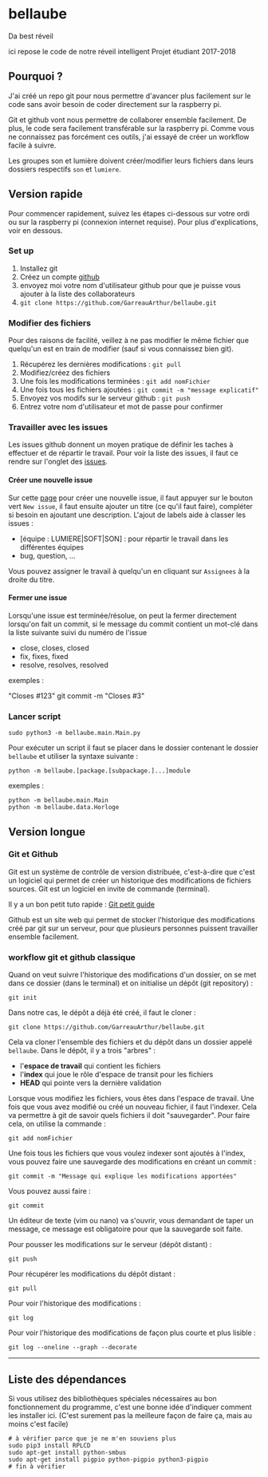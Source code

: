 # bellaube

Da best réveil

ici repose le code de notre réveil intelligent
Projet étudiant 2017-2018

## Pourquoi ?

J'ai créé un repo git pour nous permettre d'avancer plus facilement sur le code
sans avoir besoin de coder directement sur la raspberry pi.

Git et github vont nous permettre de collaborer ensemble facilement. De plus,
le code sera facilement transférable sur la raspberry pi. Comme vous ne
connaissez pas forcément ces outils, j'ai essayé de créer un workflow facile à
suivre.

Les groupes son et lumière doivent créer/modifier leurs fichiers dans leurs
dossiers respectifs `son` et `lumiere`.

## Version rapide

Pour commencer rapidement, suivez les étapes ci-dessous sur votre ordi ou sur
la raspberry pi (connexion internet requise). Pour plus d'explications, voir en
dessous.

### Set up

1. Installez git
2. Créez un compte [github](http://github.com/)
3. envoyez moi votre nom d'utilisateur github pour que je puisse vous ajouter à la liste des collaborateurs
4. `git clone https://github.com/GarreauArthur/bellaube.git`

### Modifier des fichiers

Pour des raisons de facilité, veillez à ne pas modifier le même fichier que
quelqu'un est en train de modifier (sauf si vous connaissez bien git).

1. Récupérez les dernières modifications : `git pull`
2. Modifiez/créez des fichiers
3. Une fois les modifications terminées : `git add nomFichier`
4. Une fois tous les fichiers ajoutées : `git commit -m "message explicatif"`
5. Envoyez vos modifs sur le serveur github : `git push`
6. Entrez votre nom d'utilisateur et mot de passe pour confirmer

### Travailler avec les issues

Les issues github donnent un moyen pratique de définir les taches à effectuer
et de répartir le travail. Pour voir la liste des issues, il faut ce rendre
sur l'onglet des [issues](https://github.com/GarreauArthur/bellaube/issues).

#### Créer une nouvelle issue

Sur cette [page](https://github.com/GarreauArthur/bellaube/issues) pour créer
une nouvelle issue, il faut appuyer sur le bouton
vert `New issue`, il faut ensuite ajouter un titre (ce qu'il faut faire),
compléter si besoin en ajoutant une description. L'ajout de labels aide à
classer les issues :

* [équipe : LUMIERE|SOFT|SON] : pour répartir le travail dans les différentes
équipes
* bug, question, ...

Vous pouvez assigner le travail à quelqu'un en cliquant sur `Assignees` à la
droite du titre.

#### Fermer une issue

Lorsqu'une issue est terminée/résolue, on peut la fermer directement lorsqu'on
fait un commit, si le message du commit contient un mot-clé dans la liste
suivante suivi du numéro de l'issue

* close, closes, closed
* fix, fixes, fixed
* resolve, resolves, resolved

exemples :

  "Closes #123"
  git commit -m "Closes #3"

### Lancer script

	sudo python3 -m bellaube.main.Main.py

Pour exécuter un script il faut se placer dans le dossier contenant le dossier
`bellaube` et utiliser la syntaxe suivante :

	python -m bellaube.[package.[subpackage.]...]module

exemples :

	python -m bellaube.main.Main
	python -m bellaube.data.Horloge

## Version longue

### Git et Github

Git est un système de contrôle de version distribuée, c'est-à-dire que c'est un
logiciel qui permet de créer un historique des modifications de fichiers
sources. Git est un logiciel en invite de commande (terminal).

Il y a un bon petit tuto rapide : [Git petit guide](http://rogerdudler.github.io/git-guide/index.fr.html)

Github est un site web qui permet de stocker l'historique des modifications
créé par git sur un serveur, pour que plusieurs personnes puissent travailler
ensemble facilement.

### workflow git et github classique

Quand on veut suivre l'historique des modifications d'un dossier, on se met
dans ce dossier (dans le terminal) et on initialise un dépôt (git repository) :

	git init

Dans notre cas, le dépôt a déjà été créé, il faut le cloner :

	git clone https://github.com/GarreauArthur/bellaube.git

Cela va cloner l'ensemble des fichiers et du dépôt dans un dossier appelé
`bellaube`.
Dans le dépôt, il y a trois "arbres" :

* l'**espace de travail** qui contient les fichiers
* l'**index** qui joue le rôle d'espace de transit pour les fichiers
* **HEAD** qui pointe vers la dernière validation

Lorsque vous modifiez les fichiers, vous êtes dans l'espace de travail. Une
fois que vous avez modifié ou créé un nouveau fichier, il faut l'indexer.
Cela va permettre à git de savoir quels fichiers il doit "sauvegarder". Pour
faire cela, on utilise la commande :

	git add nomFichier

Une fois tous les fichiers que vous voulez indexer sont ajoutés à l'index,
vous pouvez faire une sauvegarde des modifications en créant un commit :

	git commit -m "Message qui explique les modifications apportées"

Vous pouvez aussi faire :

	git commit

Un éditeur de texte (vim ou nano) va s'ouvrir, vous demandant de taper un
message, ce message est obligatoire pour que la sauvegarde soit faite.

Pour pousser les modifications sur le serveur (dépôt distant) :

	git push

Pour récupérer les modifications du dépôt distant :

	git pull

Pour voir l'historique des modifications :

	git log

Pour voir l'historique des modifications de façon plus courte et plus lisible :

	git log --oneline --graph --decorate


-------------

## Liste des dépendances

Si vous utilisez des bibliothèques spéciales nécessaires au bon fonctionnement
du programme, c'est une bonne idée d'indiquer comment les installer ici.
(C'est surement pas la meilleure façon de faire ça, mais au moins c'est facile)

	# à vérifier parce que je ne m'en souviens plus
	sudo pip3 install RPLCD
	sudo apt-get install python-smbus
	sudo apt-get install pigpio python-pigpio python3-pigpio
	# fin à vérifier



